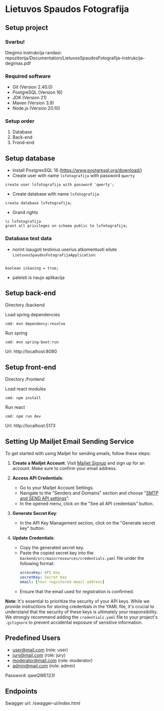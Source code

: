 # Lietuvos Spaudos Fotografija

## Setup project

### Svarbu!
Diegimo instrukcija randasi: repozitorija/Documentation/LietuvosSpaudosFotografija-instrukcija-degimas.pdf

### Required software

- Git (Version 2.40.0)
- PostgreSQL (Version 16)
- JDK (Version 21)
- Maven (Version 3.9)
- Node.js (Version 20.10)

### Setup order

1. Database
1. Back-end
1. Frond-end

## Setup database

- Install PostgresSQL 16 (https://www.postgresql.org/download/)
- Create user with name `lsfotografija` with password `qwerty`

```
create user lsfotografija with password 'qwerty';
```

- Create database with name `lsfotografija`

```
create database lsfotografija;
```

- Grand rights

```
\c lsfotografija
grant all privileges on schema public to lsfotografija;
```

### Database test data

- norint isaugoti testinius userius atkomentuoti eilute `LietuvosSpaudosFotografijaApplication`:

```

boolean isSaving = true;

```

- paleisti is naujo aplikacija



## Setup back-end

Directory /backend

Load spring dependencies

```
cmd: mvn dependency:resolve
```

Run spring

```
cmd: mvn spring-boot:run
```

Url: http://localhost:8080

## Setup front-end

Directory /frontend

Load react modules

```
cmd: npm install
```

Run react

```
cmd: npm run dev
```

Url: http://localhost:5173

## Setting Up Mailjet Email Sending Service

To get started with using Mailjet for sending emails, follow these steps:

1. **Create a Mailjet Account**: Visit [Mailjet Signup](https://app.mailjet.com/signup) and sign up for an account. Make sure to confirm your email address.

2. **Access API Credentials**:
   - Go to your Mailjet Account Settings.
   - Navigate to the "Senders and Domains" section and choose "[SMTP and SEND API settings](https://app.mailjet.com/account/relay)".
   - In the opened menu, click on the "See all API credentials" button.

3. **Generate Secret Key**:
   - In the API Key Management section, click on the "Generate secret key" button.

4. **Update Credentials**:
   - Copy the generated secret key.
   - Paste the copied secret key into the `backend/src/main/resources/credentials.yaml` file under the following format:
     ```yaml
     accessKey: API Key
     secretKey: Secret Key
     email: [Your registered email address]
     ```
   - Ensure that the email used for registration is confirmed.

**Note**: It's essential to prioritize the security of your API keys. While we provide instructions for storing credentials in the YAML file, 
it's crucial to understand that the security of these keys is ultimately your responsibility.
We strongly recommend adding the `credentials.yaml` file to your project's `.gitignore` to prevent accidental exposure of sensitive information.

## Predefined Users

- user@mail.com (role: user)
- jury@mail.com (role: jury)
- moderator@mail.com (role: moderator)
- admin@mail.com (role: admin)

Password: qweQWE123!

## Endpoints

Swagger url: /swagger-ui/index.html
